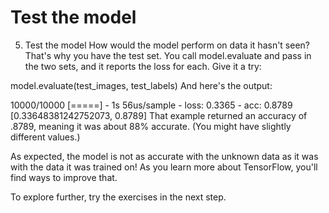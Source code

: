 # Test the model

5. Test the model
How would the model perform on data it hasn't seen? That's why you have the test set. You call model.evaluate and pass in the two sets, and it reports the loss for each. Give it a try:


model.evaluate(test_images, test_labels)
And here's the output:


10000/10000 [=====] - 1s 56us/sample - loss: 0.3365 - acc: 0.8789
[0.33648381242752073, 0.8789]
That example returned an accuracy of .8789, meaning it was about 88% accurate. (You might have slightly different values.)

As expected, the model is not as accurate with the unknown data as it was with the data it was trained on! As you learn more about TensorFlow, you'll find ways to improve that.

To explore further, try the exercises in the next step.